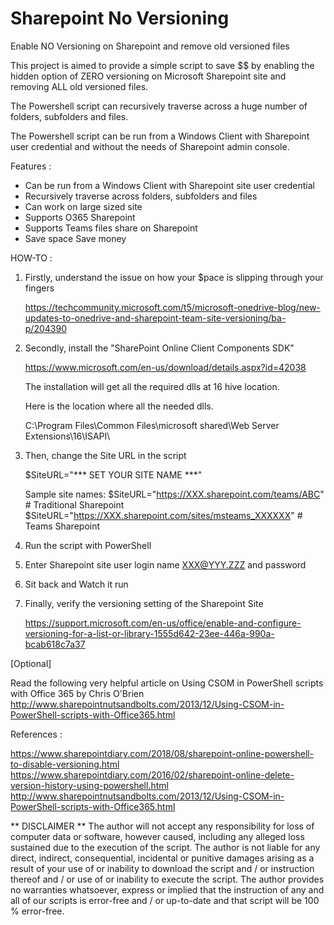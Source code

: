 # Sharepoint No Versioning

Enable NO Versioning on Sharepoint and remove old versioned files

This project is aimed to provide a simple script to save $$ by enabling the hidden option of ZERO versioning on Microsoft Sharepoint site and removing ALL old versioned files.

The Powershell script can recursively traverse across a huge number of folders, subfolders and files.

The Powershell script can be run from a Windows Client with Sharepoint user credential and without the needs of Sharepoint admin console.

Features :
* Can be run from a Windows Client with Sharepoint site user credential
* Recursively traverse across folders, subfolders and files
* Can work on large sized site
* Supports O365 Sharepoint
* Supports Teams files share on Sharepoint
* Save space Save money

HOW-TO :

1. Firstly, understand the issue on how your $pace is slipping through your fingers

   https://techcommunity.microsoft.com/t5/microsoft-onedrive-blog/new-updates-to-onedrive-and-sharepoint-team-site-versioning/ba-p/204390

2. Secondly, install the "SharePoint Online Client Components SDK" 

   https://www.microsoft.com/en-us/download/details.aspx?id=42038

   The installation will get all the required dlls at 16 hive location.

   Here is the location where all the needed dlls.

   C:\Program Files\Common Files\microsoft shared\Web Server Extensions\16\ISAPI\

3. Then, change the Site URL in the script

   $SiteURL="*** SET YOUR SITE NAME ***"

   Sample site names:
   $SiteURL="https://XXX.sharepoint.com/teams/ABC" # Traditional Sharepoint
   $SiteURL="https://XXX.sharepoint.com/sites/msteams_XXXXXX" # Teams Sharepoint

4. Run the script with PowerShell

5. Enter Sharepoint site user login name XXX@YYY.ZZZ and password

6. Sit back and Watch it run

7. Finally, verify the versioning setting of the Sharepoint Site

   https://support.microsoft.com/en-us/office/enable-and-configure-versioning-for-a-list-or-library-1555d642-23ee-446a-990a-bcab618c7a37


[Optional] 

Read the following very helpful article on Using CSOM in PowerShell scripts with Office 365 by Chris O'Brien
http://www.sharepointnutsandbolts.com/2013/12/Using-CSOM-in-PowerShell-scripts-with-Office365.html


References :

https://www.sharepointdiary.com/2018/08/sharepoint-online-powershell-to-disable-versioning.html
https://www.sharepointdiary.com/2016/02/sharepoint-online-delete-version-history-using-powershell.html
http://www.sharepointnutsandbolts.com/2013/12/Using-CSOM-in-PowerShell-scripts-with-Office365.html



** DISCLAIMER **
The author will not accept any responsibility for loss of computer data or software, however caused, including any alleged loss sustained due to the execution of the script. The author is not liable for any direct, indirect, consequential, incidental or punitive damages arising as a result of your use of or inability to download the script and / or instruction thereof and / or use of or inability to execute the script. The author provides no warranties whatsoever, express or implied that the instruction of any and all of our scripts is error-free and / or up-to-date and that script will be 100 % error-free.
